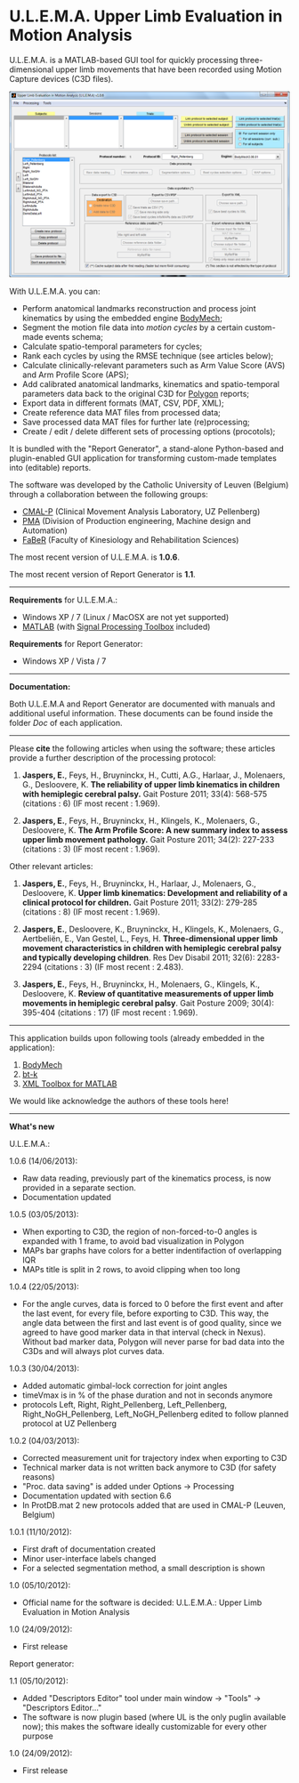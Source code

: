 # U.L.E.M.A. Upper Limb Evaluation in Motion Analysis

U.L.E.M.A. is a MATLAB-based GUI tool for quickly processing three-dimensional upper limb movements that have been recorded using Motion Capture devices (C3D files).

![ULEMA](ULEMAScreenshot.png)

With U.L.E.M.A. you can:
- Perform anatomical landmarks reconstruction and process joint kinematics by using the embedded engine [BodyMech](http://www.bodymech.nl/);
- Segment the motion file data into *motion cycles* by a certain custom-made events schema;
- Calculate spatio-temporal parameters for cycles;
- Rank each cycles by using the RMSE technique (see articles below);
- Calculate clinically-relevant parameters such as Arm Value Score (AVS) and Arm Profile Score (APS);
- Add calibrated anatomical landmarks, kinematics and spatio-temporal parameters data back to the original C3D for [Polygon](http://www.vicon.com/Software/Polygon) reports;
- Export data in different formats (MAT, CSV, PDF, XML);
- Create reference data MAT files from processed data; 
- Save processed data MAT files for further late (re)processing;
- Create / edit / delete different sets of processing options (procotols);

It is bundled with the "Report Generator", a stand-alone Python-based and plugin-enabled GUI application for transforming custom-made templates into (editable) reports.

The software was developed by the Catholic University of Leuven (Belgium) through a collaboration between the following groups:
- [CMAL-P](http://www.uzleuven.be/en/laboratory-for-clinical-movementanalysis/research) (Clinical Movement Analysis Laboratory, UZ Pellenberg) 
- [PMA](http://www.mech.kuleuven.be/en/pma/) (Division of Production engineering, Machine design and Automation)
- [FaBeR](http://www.kuleuven.be/english) (Faculty of Kinesiology and Rehabilitation Sciences)

The most recent version of U.L.E.M.A. is **1.0.6**.

The most recent version of Report Generator is **1.1**.

---

**Requirements** for U.L.E.M.A.:
+ Windows XP / 7 (Linux / MacOSX are not yet supported)
+ [MATLAB](http://www.mathworks.nl/products/matlab/) (with [Signal Processing Toolbox](http://www.mathworks.nl/products/signal/) included)

**Requirements** for Report Generator:
+ Windows XP / Vista / 7

---
**Documentation:**

Both U.L.E.M.A and Report Generator are documented with manuals and additional useful information. These documents can be found inside the folder *Doc* of each application. 

---

Please **cite** the following articles when using the software; these articles provide a further description of the processing protocol:

1. **Jaspers, E.**, Feys, H., Bruyninckx, H., Cutti, A.G., Harlaar, J., Molenaers, G., Desloovere, K. **The reliability of upper limb kinematics in children with hemiplegic cerebral palsy.** Gait Posture 2011; 33(4): 568-575 (citations : 6) (IF most recent : 1.969).

2. **Jaspers, E.**, Feys, H., Bruyninckx, H., Klingels, K., Molenaers, G., Desloovere, K. **The Arm Profile Score: A new summary index to assess upper limb movement pathology.** Gait Posture 2011; 34(2): 227-233 (citations : 3) (IF most recent : 1.969).

Other relevant articles:

1. **Jaspers, E.**, Feys, H., Bruyninckx, H., Harlaar, J., Molenaers, G., Desloovere, K. **Upper limb kinematics: Development and reliability of a clinical protocol for children.** Gait Posture 2011; 33(2): 279-285 (citations : 8) (IF most recent : 1.969).

2. **Jaspers, E.**, Desloovere, K., Bruyninckx, H., Klingels, K., Molenaers, G., Aertbeliën, E., Van Gestel, L., Feys, H. **Three-dimensional upper limb movement characteristics in children with hemiplegic cerebral palsy and typically developing children**. Res Dev Disabil 2011; 32(6): 2283-2294 (citations : 3) (IF most recent : 2.483). 

3. **Jaspers, E.**, Feys, H., Bruyninckx, H., Molenaers, G., Klingels, K., Desloovere, K. **Review of quantitative measurements of upper limb movements in hemiplegic cerebral palsy**. Gait Posture 2009; 30(4): 395-404 (citations : 17) (IF most recent : 1.969).

---

This application builds upon following tools (already embedded in the application):

1. [BodyMech](http://www.bodymech.nl/)
2. [bt-k](http://code.google.com/p/b-tk/)
3. [XML Toolbox for MATLAB](http://www.mathworks.com/matlabcentral/fileexchange/4278-xml-toolbox)

We would like acknowledge the authors of these tools here! 

---

**What's new**

U.L.E.M.A.:

1.0.6 (14/06/2013):
- Raw data reading, previously part of the kinematics process, is now provided in a separate section. 
- Documentation updated  

1.0.5 (03/05/2013):
- When exporting to C3D, the region of non-forced-to-0 angles is expanded with 1 frame, to avoid
  bad visualization in Polygon
- MAPs bar graphs have colors for a better indentifaction of overlapping IQR
- MAPs title is split in 2 rows, to avoid clipping when too long

1.0.4 (22/05/2013):
- For the angle curves, data is forced to 0 before the first event and after the last event,
  for every file, before exporting to C3D. This way, the angle data between the first and last event
  is of good quality, since we agreed to have good marker data in that interval (check in Nexus). Without bad marker data,
  Polygon will never parse for bad data into the C3Ds and will always plot curves data.

1.0.3 (30/04/2013):
- Added automatic gimbal-lock correction for joint angles
- timeVmax is in % of the phase duration and not in seconds anymore
- protocols Left, Right, Right_Pellenberg, Left_Pellenberg, Right_NoGH_Pellenberg, Left_NoGH_Pellenberg
  edited to follow planned protocol at UZ Pellenberg 

1.0.2 (04/03/2013):
- Corrected measurement unit for trajectory index when exporting to C3D
- Technical marker data is not written back anymore to C3D (for safety reasons)
- "Proc. data saving" is added under Options -> Processing
- Documentation updated with section 6.6
- In ProtDB.mat 2 new protocols added that are used in CMAL-P (Leuven, Belgium)

1.0.1 (11/10/2012):
- First draft of documentation created
- Minor user-interface labels changed
- For a selected segmentation method, a small description is shown

1.0 (05/10/2012):
- Official name for the software is decided:
  U.L.E.M.A.: Upper Limb Evaluation in Motion Analysis

1.0 (24/09/2012):
- First release


Report generator:

1.1 (05/10/2012): 
- Added "Descriptors Editor" tool under main window -> "Tools" -> "Descriptors Editor..."
- The software is now plugin based (where UL is the only puglin available now); this makes the
  software ideally customizable for every other purpose

1.0 (24/09/2012):
- First release

